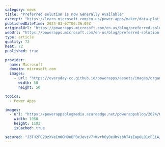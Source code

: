 ```yaml
---
category: news
title: "Preferred solution is now Generally Available"
excerpt: "https://learn.microsoft.com/en-us/power-apps/maker/data-platform/preferred-solution\n"
publishedDateTime: 2024-03-07T06:36:05Z
originalUrl: "https://powerapps.microsoft.com/en-us/blog/preferred-solution-is-now-generally-available/"
webUrl: "https://powerapps.microsoft.com/en-us/blog/preferred-solution-is-now-generally-available/"
type: article
quality: 72
heat: 72
published: true

provider:
  name: Microsoft
  domain: microsoft.com
  images:
    - url: "https://everyday-cc.github.io/powerapps/assets/images/organizations/microsoft.com-50x50.jpg"
      width: 50
      height: 50

topics:
  - Power Apps

images:
  - url: "https://powerappsblogmedia.azureedge.net/powerappsblog/2024/02/PS.png"
    width: 1960
    height: 1103
    isCached: true

secured: "J3TH2FC29zXVeIm0OM9uBP8xJevzV7+Kvrh6y0eUbvsbhT4zEap0LQ1cFEiA/ytVGhseU+SseW2BOzLDGEy8Y0qwn+NuYl5S+MGdwhK2sPFr9rIMOoJvNMOk/NkTV5MraZrXAUx5EbhSf27/AH0GKVd8B15ieUKQX15eM/YJuW1hHsSDq+pDalYVo4VcKp9FHDOf9vP9N51x+9Nd/MuSwYytrF5eLYbge8wn41IH2F7zwYx9ZdEPtBL2a+KoAJA9dAkvyRtCgqslijnpsvGMNGDF+NMedJwYyQ2Ag+28rhi01VXVTvLSFHLlFA+yLm8KJbkvy/UL28uZ2bHLBbKWv/mnMWcWsu+42KFFscRMTXQ=;pMM95JP46A14tjOEv5b7KQ=="
---
```


